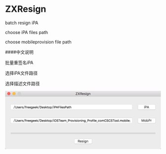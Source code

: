 # ZXResign

batch resign iPA

choose iPA files path

choose mobileprovision file path

####中文说明

批量重签名iPA

选择iPA文件路径

选择描述文件路径


![ZXResign](https://github.com/XieXieZhongxi/ZXResign/blob/master/screenshots/ZXResign.png)
